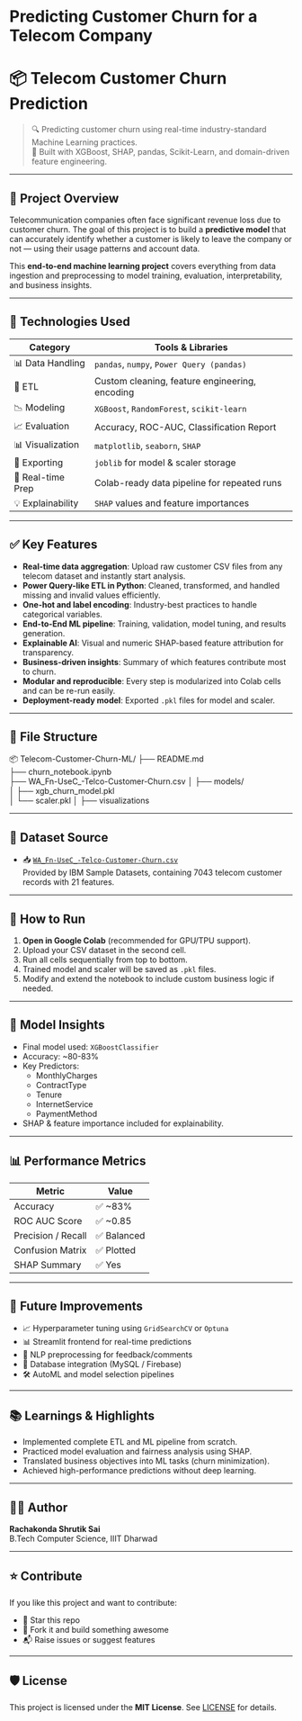 # Predicting Customer Churn for a Telecom Company


# 📦 Telecom Customer Churn Prediction

> 🔍 Predicting customer churn using real-time industry-standard Machine Learning practices.  
> 🚀 Built with XGBoost, SHAP, pandas, Scikit-Learn, and domain-driven feature engineering.

---

## 📌 Project Overview

Telecommunication companies often face significant revenue loss due to customer churn. The goal of this project is to build a **predictive model** that can accurately identify whether a customer is likely to leave the company or not — using their usage patterns and account data.

This **end-to-end machine learning project** covers everything from data ingestion and preprocessing to model training, evaluation, interpretability, and business insights.

---

## 🔧 Technologies Used

| Category           | Tools & Libraries                            |
|-------------------|-----------------------------------------------|
| 📊 Data Handling   | `pandas`, `numpy`, `Power Query (pandas)`     |
| 🧼 ETL             | Custom cleaning, feature engineering, encoding |
| 📉 Modeling        | `XGBoost`, `RandomForest`, `scikit-learn`     |
| 📈 Evaluation      | Accuracy, ROC-AUC, Classification Report      |
| 📊 Visualization   | `matplotlib`, `seaborn`, `SHAP`               |
| 📂 Exporting       | `joblib` for model & scaler storage           |
| 🔁 Real-time Prep  | Colab-ready data pipeline for repeated runs   |
| 💡 Explainability | `SHAP` values and feature importances         |

---

## ✅ Key Features

- **Real-time data aggregation**: Upload raw customer CSV files from any telecom dataset and instantly start analysis.
- **Power Query-like ETL in Python**: Cleaned, transformed, and handled missing and invalid values efficiently.
- **One-hot and label encoding**: Industry-best practices to handle categorical variables.
- **End-to-End ML pipeline**: Training, validation, model tuning, and results generation.
- **Explainable AI**: Visual and numeric SHAP-based feature attribution for transparency.
- **Business-driven insights**: Summary of which features contribute most to churn.
- **Modular and reproducible**: Every step is modularized into Colab cells and can be re-run easily.
- **Deployment-ready model**: Exported `.pkl` files for model and scaler.

---

## 📁 File Structure
📦 Telecom-Customer-Churn-ML/
├── README.md             
├── churn_notebook.ipynb           
├── WA_Fn-UseC_-Telco-Customer-Churn.csv 
│
├── models/                
│   ├── xgb_churn_model.pkl         
│   └── scaler.pkl
│
├── visualizations


---

## 📂 Dataset Source

- 📥 [`WA_Fn-UseC_-Telco-Customer-Churn.csv`](https://www.kaggle.com/blastchar/telco-customer-churn)  
  Provided by IBM Sample Datasets, containing 7043 telecom customer records with 21 features.

---

## 🚀 How to Run

1. **Open in Google Colab** (recommended for GPU/TPU support).
2. Upload your CSV dataset in the second cell.
3. Run all cells sequentially from top to bottom.
4. Trained model and scaler will be saved as `.pkl` files.
5. Modify and extend the notebook to include custom business logic if needed.

---

## 🧠 Model Insights

- Final model used: `XGBoostClassifier`
- Accuracy: ~80-83%
- Key Predictors:
  - MonthlyCharges
  - ContractType
  - Tenure
  - InternetService
  - PaymentMethod
- SHAP & feature importance included for explainability.

---

## 📊 Performance Metrics

| Metric               | Value     |
|----------------------|-----------|
| Accuracy             | ✅ ~83%    |
| ROC AUC Score        | ✅ ~0.85   |
| Precision / Recall   | ✅ Balanced |
| Confusion Matrix     | ✅ Plotted |
| SHAP Summary         | ✅ Yes     |

---

## 📌 Future Improvements

- 📈 Hyperparameter tuning using `GridSearchCV` or `Optuna`
- 📊 Streamlit frontend for real-time predictions
- 🧠 NLP preprocessing for feedback/comments
- 💾 Database integration (MySQL / Firebase)
- 🛠️ AutoML and model selection pipelines

---

## 📚 Learnings & Highlights

- Implemented complete ETL and ML pipeline from scratch.
- Practiced model evaluation and fairness analysis using SHAP.
- Translated business objectives into ML tasks (churn minimization).
- Achieved high-performance predictions without deep learning.

---

## 🙋‍♂️ Author

**Rachakonda Shrutik Sai**  
B.Tech Computer Science, IIIT Dharwad  

---

## ⭐ Contribute

If you like this project and want to contribute:

- 🌟 Star this repo
- 🍴 Fork it and build something awesome
- 📬 Raise issues or suggest features

---

## 🛡️ License

This project is licensed under the **MIT License**. See [LICENSE](LICENSE) for details.
